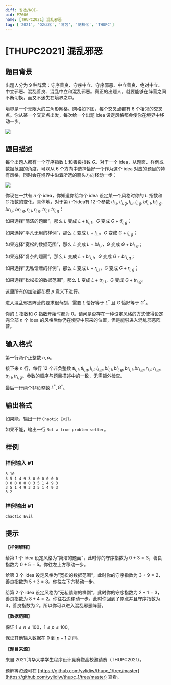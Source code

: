 ```yaml
---
diff: 省选/NOI-
pid: P7606
name: [THUPC2021] 混乱邪恶
tag: ['2021', 'O2优化', '背包', '随机化', 'THUPC']
---
```

# [THUPC2021] 混乱邪恶
## 题目背景

出题人分为 $9$ 种阵营：守序善良、守序中立、守序邪恶、中立善良、绝对中立、中立邪恶、混乱善良、混乱中立和混乱邪恶。真正的出题人，就要能够在阵营之间不断切换，而又不迷失在境界之中。

境界是一个无限大的三角形网格。网格如下图，每个交叉点都有 $6$ 个相邻的交叉点。你从某一个交叉点出发，每次给一个出题 idea 设定风格都会使你在境界中移动一步。

![](https://cdn.luogu.com.cn/upload/image_hosting/dwgwh04i.png)
## 题目描述

每个出题人都有一个守序指数 $L$ 和善良指数 $G$。对于一个 idea，从题面、样例或数据范围的角度，可以从 $6$ 个方向中选择恰好一个作为这个 idea 对应的题目的特有风格，同时会在境界中沿着所选的箭头方向移动一步：

![](https://cdn.luogu.com.cn/upload/image_hosting/5k7jqygw.png)

你现在一共有 $n$ 个 idea，你知道你给每个 idea 设定某一个风格时你的 $L$ 指数和 $G$ 指数的变化。具体地，对于第 $i$ 个idea有 $12$ 个参数 $tl_{i,l},tl_{i,g},l_{i,l},l_{i,g},bl_{i,l},bl_{i,g},br_{i,l},br_{i,g},r_{i,l},r_{i,g},tr_{i,l},tr_{i,g}$：

如果选择“简洁的题面”，那么 $L$ 变成 $L+tl_{i,l}$，$G$ 变成 $G+tl_{i,g}$；

如果选择“平凡无用的样例”，那么 $L$ 变成 $L+l_{i,l}$，$G$ 变成 $G+l_{i,g}$；

如果选择“宽松的数据范围”，那么 $L$ 变成 $L+bl_{i,l}$，$G$ 变成 $G+bl_{i,g}$；

如果选择“复杂的题面”，那么 $L$ 变成 $L+br_{i,l}$，$G$ 变成 $G+br_{i,g}$；

如果选择“无私馈赠的样例”，那么 $L$ 变成 $L+r_{i,l}$，$G$ 变成 $G+r_{i,g}$；

如果选择“松松松的数据范围”，那么 $L$ 变成 $L+tr_{i,l}$，$G$ 变成 $G+tr_{i,g}$。

这里所有的加法都在模 $p$ 意义下进行。

进入混乱邪恶阵营的要求很苛刻，需要 $L$ 恰好等于 $L^*$ 且 $G$ 恰好等于 $G^*$。

你的 $L$ 指数和 $G$ 指数开始时都为 $0$。请问是否存在一种设定风格的方式使得设定完全部 $n$ 个 idea 的风格后你仍在境界中原来的位置，但是能够进入混乱邪恶阵营。
## 输入格式

第一行两个正整数 $n,p$。

接下来 $n$ 行，每行 $12$ 个非负整数 $tl_{i,l},tl_{i,g},l_{i,l},l_{i,g},bl_{i,l},bl_{i,g},br_{i,l},br_{i,g},r_{i,l},r_{i,g},tr_{i,l},tr_{i,g}$。参数的顺序与题目描述中的一致，无需额外检查。

最后一行两个非负整数 $L^*,G^*$。
## 输出格式

如果能，输出一行 `Chaotic Evil`。

如果不能，输出一行 `Not a true problem setter`。
## 样例

### 样例输入 #1
```
3 10
3 5 1 4 9 3 0 0 0 0 0 0
0 0 0 0 0 0 3 5 1 4 9 3
3 5 1 4 9 3 3 5 1 4 9 3
3 2

```
### 样例输出 #1
```
Chaotic Evil

```
## 提示

**【样例解释】**

给第 $1$ 个 idea 设定风格为”简洁的题面“，此时你的守序指数为 $0+3=3$，善良指数为 $0+5=5$。你往左上方移动一步。

给第 $3$ 个 idea 设定风格为”宽松的数据范围“，此时你的守序指数为 $3+9=2$，善良指数为 $5+3=8$。你往左下方移动一步。

给第 $2$ 个 idea 设定风格为”无私馈赠的样例“，此时你的守序指数为 $2+1=3$，善良指数为 $8+4=2$。你往右边移动一步。此时你回到了原点并且守序指数为 $3$，善良指数为 $2$。所以你可以进入混乱邪恶阵营。

**【数据范围】**

保证 $1 \le n \le 100$，$1 \le p \le 100$。

保证其他输入数据在 $0$ 到 $p-1$ 之间。

**【题目来源】**

来自 2021 清华大学学生程序设计竞赛暨高校邀请赛（THUPC2021）。

题解等资源可在 [https://github.com/yylidiw/thupc_1/tree/master](https://github.com/yylidiw/thupc_1/tree/master) 查看。
